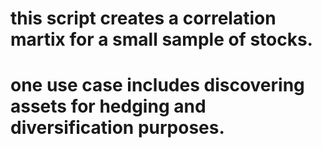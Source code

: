 # this script creates a correlation martix for a small sample of stocks.
# one use case includes discovering assets for hedging and diversification purposes.
